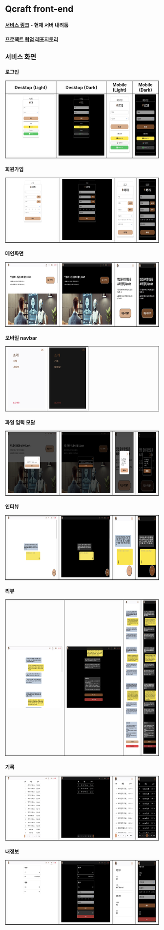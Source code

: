 # Qcraft front-end

<!-- ### <a href="https://www.qcraft.site">서비스 링크</a> -->

### <a href="https://qcraft-interview.vercel.app">서비스 링크</a> - 현재 서버 내려둠

### <a href="https://github.com/Capstone-QCraft">프로젝트 협업 레포지토리</a>

## 서비스 화면

### 로그인

<table border="1">
    <tr>
        <th style="text-align: center;">Desktop (Light)</th>
        <th style="text-align: center;">Desktop (Dark)</th>
        <th style="text-align: center;">Mobile (Light)</th>
        <th style="text-align: center;">Mobile (Dark)</th>
    </tr>
    <tr>
        <td>
            <img height="200" alt="login-desktop-light" src="src/assets/images/readme/login-desktop-light.png" />
        </td>
        <td>
            <img height="200" alt="login-desktop-dark" src="src/assets/images/readme/login-desktop-dark.png" />
        </td>
        <td>
            <img height="200" alt="login-mobile-light" src="src/assets/images/readme/login-mobile-light.png" />
        </td>
        <td>
            <img height="200" alt="login-mobile-dark" src="src/assets/images/readme/login-mobile-dark.png" />
        </td>
    </tr>
</table>

### 회원가입

<table border="1">
    <tr>
        <td>
            <img height="200" alt="signup-desktop-light" src="src/assets/images/readme/signup-desktop-light.png" />
        </td>
        <td>
            <img height="200" alt="signup-desktop-dark" src="src/assets/images/readme/signup-desktop-dark.png" />
        </td>
        <td>
            <img height="200" alt="signup-mobile-light" src="src/assets/images/readme/signup-mobile-light.png" />
        </td>
        <td>
            <img height="200" alt="signup-mobile-dark" src="src/assets/images/readme/signup-mobile-dark.png" />
        </td>
    </tr>
</table>

### 메인화면

<table border="1">
    <tr>
        <td>
            <img height="200" alt="main-desktop-light" src="src/assets/images/readme/main-desktop-light.png" />
        </td>
        <td>
            <img height="200" alt="main-desktop-dark" src="src/assets/images/readme/main-desktop-dark.png" />
        </td>
        <td>
            <img height="200" alt="main-mobile-light" src="src/assets/images/readme/main-mobile-light.png" />
        </td>
        <td>
            <img height="200" alt="main-mobile-dark" src="src/assets/images/readme/main-mobile-dark.png" />
        </td>
    </tr>
</table>

### 모바일 navbar

<table border="1">
    <tr>
        <td>
            <img height="200" alt="nav-mobile-light" src="src/assets/images/readme/nav-mobile-light.png" />
        </td>
        <td>
            <img height="200" alt="nav-mobile-dark" src="src/assets/images/readme/nav-mobile-dark.png" />
        </td>
    </tr>
</table>

### 파일 입력 모달

<table border="1">
    <tr>
        <td>
            <img height="200" alt="modal-desktop-light" src="src/assets/images/readme/modal-desktop-light.png" />
        </td>
        <td>
            <img height="200" alt="modal-desktop-dark" src="src/assets/images/readme/modal-desktop-dark.png" />
        </td>
        <td>
            <img height="200" alt="modal-mobile-light" src="src/assets/images/readme/modal-mobile-light.png" />
        </td>
        <td>
            <img height="200" alt="modal-mobile-dark" src="src/assets/images/readme/modal-mobile-dark.png" />
        </td>
    </tr>
</table>

### 인터뷰

<table border="1">
    <tr>
        <td>
            <img height="200" alt="interview-desktop-light" src="src/assets/images/readme/interview-desktop-light.png" />
        </td>
        <td>
            <img height="200" alt="interview-desktop-dark" src="src/assets/images/readme/interview-desktop-dark.png" />
        </td>
        <td>
            <img height="200" alt="interview-mobile-light" src="src/assets/images/readme/interview-mobile-light.png" />
        </td>
        <td>
            <img height="200" alt="interview-mobile-dark" src="src/assets/images/readme/interview-mobile-dark.png" />
        </td>
    </tr>
</table>

### 리뷰

<table border="1">
    <tr>
        <td>
            <img height="200" alt="review-desktop-light" src="src/assets/images/readme/review-desktop-light.png" />
        </td>
        <td>
            <img height="200" alt="review-desktop-dark" src="src/assets/images/readme/review-desktop-dark.png" />
        </td>
        <td>
            <img height="500" alt="review-mobile-light" src="src/assets/images/readme/review-mobile-light.png" />
        </td>
        <td>
            <img height="500" alt="review-mobile-dark" src="src/assets/images/readme/review-mobile-dark.png" />
        </td>
    </tr>
</table>

### 기록

<table border="1">
    <tr>
        <td>
            <img height="200" alt="history-desktop-light" src="src/assets/images/readme/history-desktop-light.png" />
        </td>
        <td>
            <img height="200" alt="history-desktop-dark" src="src/assets/images/readme/history-desktop-dark.png" />
        </td>
        <td>
            <img height="200" alt="history-mobile-light" src="src/assets/images/readme/history-mobile-light.png" />
        </td>
        <td>
            <img height="200" alt="history-mobile-dark" src="src/assets/images/readme/history-mobile-dark.png" />
        </td>
    </tr>
</table>

### 내정보

<table border="1">
    <tr>
        <td>
            <img height="200" alt="user-desktop-light" src="src/assets/images/readme/user-desktop-light.png" />
        </td>
        <td>
            <img height="200" alt="user-desktop-dark" src="src/assets/images/readme/user-desktop-dark.png" />
        </td>
        <td>
            <img height="200" alt="user-mobile-light" src="src/assets/images/readme/user-mobile-light.png" />
        </td>
        <td>
            <img height="200" alt="user-mobile-dark" src="src/assets/images/readme/user-mobile-dark.png" />
        </td>
    </tr>
</table>
